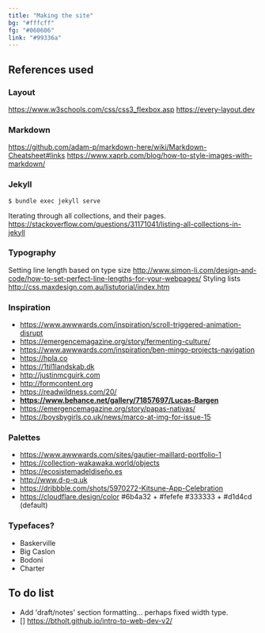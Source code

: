 ```yaml
---
title: "Making the site"
bg: "#fffcff"
fg: "#060606"
link: "#99336a"
---
```

## References used

### Layout

<https://www.w3schools.com/css/css3_flexbox.asp>
<https://every-layout.dev>

### Markdown
<https://github.com/adam-p/markdown-here/wiki/Markdown-Cheatsheet#links>
<https://www.xaprb.com/blog/how-to-style-images-with-markdown/>

### Jekyll
    $ bundle exec jekyll serve

Iterating through all collections, and their pages.
<https://stackoverflow.com/questions/31171041/listing-all-collections-in-jekyll>

### Typography
Setting line length based on type size
<http://www.simon-li.com/design-and-code/how-to-set-perfect-line-lengths-for-your-webpages/>
Styling lists
<http://css.maxdesign.com.au/listutorial/index.htm>

### Inspiration
- <https://www.awwwards.com/inspiration/scroll-triggered-animation-disrupt>
- <https://emergencemagazine.org/story/fermenting-culture/>
- <https://www.awwwards.com/inspiration/ben-mingo-projects-navigation>
- <https://hpla.co>
- <https://1til1landskab.dk>
- <http://justinmcguirk.com>
- <http://formcontent.org>
- <https://readwildness.com/20/>
- **<https://www.behance.net/gallery/71857697/Lucas-Bargen>**
- <https://emergencemagazine.org/story/papas-nativas/>
- <https://boysbygirls.co.uk/news/marco-at-img-for-issue-15>

### Palettes

- <https://www.awwwards.com/sites/gautier-maillard-portfolio-1>
- <https://collection-wakawaka.world/objects>
- <https://ecosistemadeldiseño.es>
- <http://www.d-p-q.uk>
- <https://dribbble.com/shots/5970272-Kitsune-App-Celebration>
- <https://cloudflare.design/color>
#6b4a32 + #fefefe
#333333 + #d1d4cd (default)

### Typefaces?
- Baskerville
- Big Caslon
- Bodoni
- Charter


## To do list
- Add 'draft/notes' section formatting... perhaps fixed width type.
- [] <https://btholt.github.io/intro-to-web-dev-v2/>
